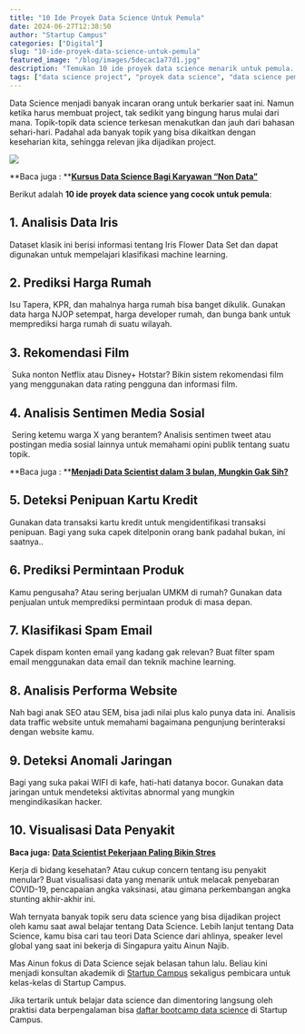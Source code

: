 ```yaml
---
title: "10 Ide Proyek Data Science Untuk Pemula"
date: 2024-06-27T12:38:50
author: "Startup Campus"
categories: ["Digital"]
slug: "10-ide-proyek-data-science-untuk-pemula"
featured_image: "/blog/images/5decac1a77d1.jpg"
description: "Temukan 10 ide proyek data science menarik untuk pemula. Mulai karir data science dengan proyek praktis yang mudah dipahami dan relevan dengan kehidupan sehari-hari."
tags: ["data science project", "proyek data science", "data science pemula", "machine learning", "data analysis", "python project", "portfolio data science"]
---
```


Data Science menjadi banyak incaran orang untuk berkarier saat ini. Namun ketika harus membuat project, tak sedikit yang bingung harus mulai dari mana. Topik-topik data science terkesan menakutkan dan jauh dari bahasan sehari-hari. Padahal ada banyak topik yang bisa dikaitkan dengan keseharian kita, sehingga relevan jika dijadikan project.

![](https://lh7-us.googleusercontent.com/docsz/AD_4nXeXorF15-e248vcKDob2I3YkXJpo1bAotQkfo_Z-yfRVb2IAzFWinC4atJRvRuCUxMWQDZk_IgT-kiMBGRFDrJCGOl15emEqVSkJL4yTNY7WJd0_H33Yi2xX-yfGvbkt1kIxXzBoWiJQMCUbOhP35rliqOq?key=UWqflFjuqyI6g0p6xEmOrg)

**Baca juga : **[**Kursus Data Science Bagi Karyawan “Non Data”**](https://startupcampus.id/blog/kursus-data-science-bagi-karyawan-non-data/)

Berikut adalah **10 ide proyek data science yang cocok untuk pemula**:

## **1. Analisis Data Iris**

Dataset klasik ini berisi informasi tentang Iris Flower Data Set dan dapat digunakan untuk mempelajari klasifikasi machine learning.

## **2. Prediksi Harga Rumah**

Isu Tapera, KPR, dan mahalnya harga rumah bisa banget dikulik. Gunakan data harga NJOP setempat, harga developer rumah, dan bunga bank untuk memprediksi harga rumah di suatu wilayah.

## **3. Rekomendasi Film**

 Suka nonton Netflix atau Disney+ Hotstar? Bikin sistem rekomendasi film yang menggunakan data rating pengguna dan informasi film.

## **4. Analisis Sentimen Media Sosial**

 Sering ketemu warga X yang berantem? Analisis sentimen tweet atau postingan media sosial lainnya untuk memahami opini publik tentang suatu topik.

**Baca juga : **[**Menjadi Data Scientist dalam 3 bulan, Mungkin Gak Sih?**](https://startupcampus.id/blog/menjadi-data-scientist-hanya-dalam-3-bulan-mungkin-gak-sih/)

## **5. Deteksi Penipuan Kartu Kredit**

Gunakan data transaksi kartu kredit untuk mengidentifikasi transaksi penipuan. Bagi yang suka capek ditelponin orang bank padahal bukan, ini saatnya..

## **6. Prediksi Permintaan Produk**

Kamu pengusaha? Atau sering berjualan UMKM di rumah? Gunakan data penjualan untuk memprediksi permintaan produk di masa depan.

## **7. Klasifikasi Spam Email**

Capek dispam konten email yang kadang gak relevan? Buat filter spam email menggunakan data email dan teknik machine learning.

## **8. Analisis Performa Website**

Nah bagi anak SEO atau SEM, bisa jadi nilai plus kalo punya data ini. Analisis data traffic website untuk memahami bagaimana pengunjung berinteraksi dengan website kamu.

## **9. Deteksi Anomali Jaringan**

Bagi yang suka pakai WIFI di kafe, hati-hati datanya bocor. Gunakan data jaringan untuk mendeteksi aktivitas abnormal yang mungkin mengindikasikan hacker.

## **10. Visualisasi Data Penyakit**

**Baca juga:** [**Data Scientist Pekerjaan Paling Bikin Stres**](https://startupcampus.id/blog/data-scientist-pekerjaan-paling-bikin-stres/)

Kerja di bidang kesehatan? Atau cukup concern tentang isu penyakit menular? Buat visualisasi data yang menarik untuk melacak penyebaran COVID-19, pencapaian angka vaksinasi, atau gimana perkembangan angka stunting akhir-akhir ini.

Wah ternyata banyak topik seru data science yang bisa dijadikan project oleh kamu saat awal belajar tentang Data Science. Lebih lanjut tentang Data Science, kamu bisa cari tau teori Data Science dari ahlinya, speaker level global yang saat ini bekerja di Singapura yaitu Ainun Najib.

Mas Ainun fokus di Data Science sejak belasan tahun lalu. Beliau kini menjadi konsultan akademik di [Startup Campus](https://startupcampus.id/) sekaligus pembicara untuk kelas-kelas di Startup Campus.

Jika tertarik untuk belajar data science dan dimentoring langsung oleh praktisi data berpengalaman bisa [daftar bootcamp data science](https://startupcampus.id/daftar/bootcamp-public) di Startup Campus.
